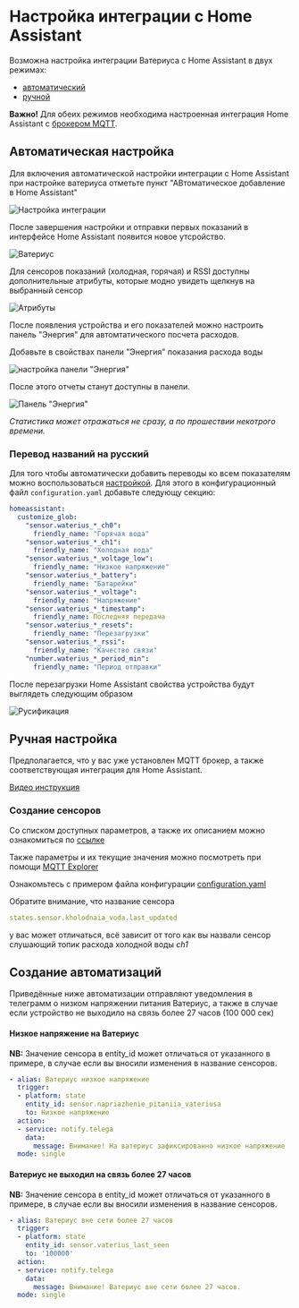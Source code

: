 # Настройка интеграции c Home Assistant

Возможна настройка интеграции Ватериуса с Home Assistant в двух режимах:

- [автоматический](#автоматическая-настройка)
- [ручной](#ручная-настройка)

**Важно!** Для обеих режимов необходима настроенная интеграция Home Assistant c [брокером MQTT](https://www.home-assistant.io/integrations/mqtt/).

## Автоматическая настройка

Для включения автоматической настройки интеграции с Home Assistant при настройке ватериуса отметьте пункт "АВтоматическое добавление в Home Assistant"

![Настройка интеграции](files/ha_setup.jpg)

После завершения настройки и отправки первых показаний в интерфейсе Home Assistant появится новое утсройство.

![Ватериус](files/ha_waterius_eng.jpg)

Для сенсоров показаний (холодная, горячая) и RSSI доступны дополнительные атрибуты, которые модно увидеть щелкнув на выбранный сенсор

![Атрибуты](files/ha_sensor_attrs.jpg)

После появления устройства и его показателей можно настроить панель "Энергия" для автомтатического посчета расходов.

Добавьте в свойствах панели "Энергия" показания расхода воды

![настройка панели "Энергия"](files/ha_energy_setup.jpg)

После этого отчеты станут доступны в панели.

![Панель "Энергия"](files/ha_energy_view.jpg)

_Статистика может отражаться не сразу, а по прошествии некотрого времени._

### Перевод названий на русский

Для того чтобы автоматически добавить переводы ко всем показателям можно воспользоваться [настройкой](https://www.home-assistant.io/docs/configuration/customizing-devices/#customizing-entities). Для этого в конфигурационный файл `configuration.yaml` добавьте следующу секцию:

```yaml
homeassistant:
  customize_glob:
    "sensor.waterius_*_ch0":
      friendly_name: "Горячая вода"
    "sensor.waterius_*_ch1":
      friendly_name: "Холодная вода"
    "sensor.waterius_*_voltage_low":
      friendly_name: "Низкое напряжение"
    "sensor.waterius_*_battery":
      friendly_name: "Батарейки"
    "sensor.waterius_*_voltage":
      friendly_name: "Напряжение"
    "sensor.waterius_*_timestamp":
      friendly_name: Последняя передача
    "sensor.waterius_*_resets":
      friendly_name: "Перезагрузки"
    "sensor.waterius_*_rssi":
      friendly_name: "Качество связи"
    "number.waterius_*_period_min":
      friendly_name: "Период отправки"
```

После перезагрузки Home Assistant свойства устройства будут выглядеть следующим образом

![Русификация](files\ha_waterius_rus.jpg)


## Ручная настройка

Предполагается, что у вас уже установлен MQTT брокер, а также соответствующая интеграция для Home Assistant.

[Видео инструкция](https://www.youtube.com/watch?v=50J8hMOy7Dc)

### Создание сенсоров

Со списком доступных параметров, а также их описанием можно ознакомиться по [ссылке](https://github.com/dontsovcmc/waterius/blob/master/Export.md)

Также параметры и их текущие значения можно посмотреть при помощи [MQTT Explorer](http://mqtt-explorer.com/)

Ознакомьтесь с примером файла конфигурации [configuration.yaml](homeassistant.configuration.yaml)

Обратите внимание, что название сенсора

```yaml
states.sensor.kholodnaia_voda.last_updated
```

у вас может отличаться, всё зависит от того как вы назвали сенсор слушающий топик расхода холодной воды *ch1*

## Создание автоматизаций

Приведённые ниже автоматизации отправляют уведомления в телеграмм о низком напряжении питания Ватериус, а также в случае если устройство не выходило на связь более 27 часов (100 000 сек)

#### Низкое напряжение на Ватериус

**NB:** Значение сенсора в entity_id может отличаться от указанного в примере, в случае если вы вносили изменения в название сенсоров.

```yaml
- alias: Ватериус низкое напряжение
  trigger:
  - platform: state
    entity_id: sensor.napriazhenie_pitaniia_vateriusa
    to: Низкое напряжение
  action:
  - service: notify.telega
    data:
      message: Внимание! На ватериус зафиксированно низкое напряжение
  mode: single
```

#### Ватериус не выходил на связь более 27 часов

**NB:** Значение сенсора в entity_id может отличаться от указанного в примере, в случае если вы вносили изменения в название сенсоров.

```yaml
- alias: Ватериус вне сети более 27 часов
  trigger:
  - platform: state
    entity_id: sensor.vaterius_last_seen
    to: '100000'
  action:
  - service: notify.telega
    data:
      message: Внимание! Ватериус вне сети более 27 часов.
  mode: single
```
